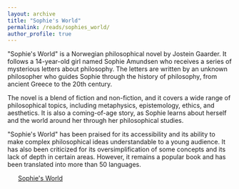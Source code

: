 ```yaml
---
layout: archive
title: "Sophie's World"
permalink: /reads/sophies_world/
author_profile: true
---
```


"Sophie's World" is a Norwegian philosophical novel by Jostein Gaarder. It follows a 14-year-old girl named Sophie Amundsen who receives a series of mysterious letters about philosophy. The letters are written by an unknown philosopher who guides Sophie through the history of philosophy, from ancient Greece to the 20th century.

The novel is a blend of fiction and non-fiction, and it covers a wide range of philosophical topics, including metaphysics, epistemology, ethics, and aesthetics. It is also a coming-of-age story, as Sophie learns about herself and the world around her through her philosophical studies.

"Sophie's World" has been praised for its accessibility and its ability to make complex philosophical ideas understandable to a young audience. It has also been criticized for its oversimplification of some concepts and its lack of depth in certain areas. However, it remains a popular book and has been translated into more than 50 languages.



<ul><a href="{{ site.baseurl }}/reads/sophies_world/notes">Sophie's World</a></ul>
